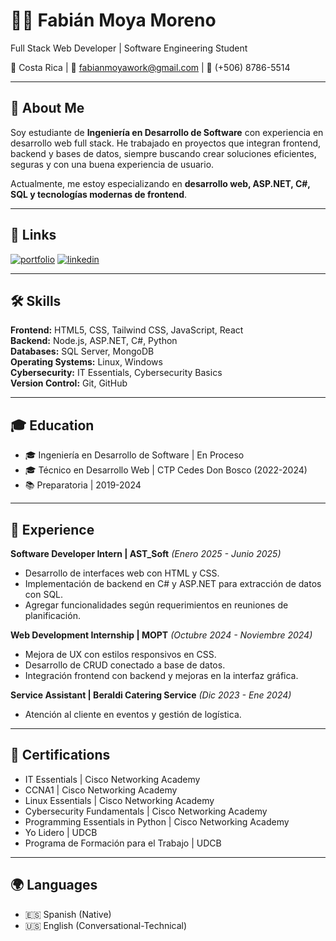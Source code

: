 # 👨‍💻 Fabián Moya Moreno

Full Stack Web Developer | Software Engineering Student  

📍 Costa Rica | 📧 fabianmoyawork@gmail.com | 📱 (+506) 8786-5514  

---

## 🚀 About Me  
Soy estudiante de **Ingeniería en Desarrollo de Software** con experiencia en desarrollo web full stack. He trabajado en proyectos que integran frontend, backend y bases de datos, siempre buscando crear soluciones eficientes, seguras y con una buena experiencia de usuario.  

Actualmente, me estoy especializando en **desarrollo web, ASP.NET, C#, SQL y tecnologías modernas de frontend**.  

---

## 🔗 Links  
[![portfolio]([https://img.shields.io/badge/my_portfolio-000?style=for-the-badge&logo=ko-fi&logoColor=white)](https://katherineoelsner.com/](https://fabian-moya.vercel.app/))
[![linkedin](https://img.shields.io/badge/linkedin-0A66C2?style=for-the-badge&logo=linkedin&logoColor=white)](https://www.linkedin.com/in/fabian-moya-06f0323/)  

---

## 🛠 Skills  

**Frontend:** HTML5, CSS, Tailwind CSS, JavaScript, React  
**Backend:** Node.js, ASP.NET, C#, Python  
**Databases:** SQL Server, MongoDB  
**Operating Systems:** Linux, Windows  
**Cybersecurity:** IT Essentials, Cybersecurity Basics  
**Version Control:** Git, GitHub  

---

## 🎓 Education  
- 🎓 Ingeniería en Desarrollo de Software | En Proceso
- 🎓 Técnico en Desarrollo Web | CTP Cedes Don Bosco (2022-2024)  
- 📚 Preparatoria | 2019-2024  

---

## 💼 Experience  

**Software Developer Intern | AST_Soft** *(Enero 2025 - Junio 2025)*  
- Desarrollo de interfaces web con HTML y CSS.  
- Implementación de backend en C# y ASP.NET para extracción de datos con SQL.  
- Agregar funcionalidades según requerimientos en reuniones de planificación.  

**Web Development Internship | MOPT** *(Octubre 2024 - Noviembre 2024)*  
- Mejora de UX con estilos responsivos en CSS.  
- Desarrollo de CRUD conectado a base de datos.  
- Integración frontend con backend y mejoras en la interfaz gráfica.  

**Service Assistant | Beraldi Catering Service** *(Dic 2023 - Ene 2024)*  
- Atención al cliente en eventos y gestión de logística.  

---

## 📜 Certifications  
- IT Essentials | Cisco Networking Academy  
- CCNA1 | Cisco Networking Academy  
- Linux Essentials | Cisco Networking Academy  
- Cybersecurity Fundamentals | Cisco Networking Academy  
- Programming Essentials in Python | Cisco Networking Academy  
- Yo Lidero | UDCB  
- Programa de Formación para el Trabajo | UDCB  

---

## 🌍 Languages  
- 🇪🇸 Spanish (Native)  
- 🇺🇸 English (Conversational-Technical)  
